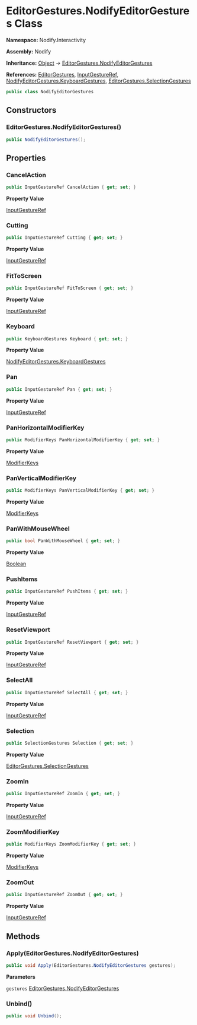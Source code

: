 # EditorGestures.NodifyEditorGestures Class  
  
**Namespace:** Nodify.Interactivity  
  
**Assembly:** Nodify  
  
**Inheritance:** [Object](https://docs.microsoft.com/en-us/dotnet/api/System.Object) → [EditorGestures.NodifyEditorGestures](Nodify_Interactivity_EditorGestures_NodifyEditorGestures)  
  
**References:** [EditorGestures](Nodify_Interactivity_EditorGestures), [InputGestureRef](Nodify_Interactivity_InputGestureRef), [NodifyEditorGestures.KeyboardGestures](Nodify_Interactivity_NodifyEditorGestures_KeyboardGestures), [EditorGestures.SelectionGestures](Nodify_Interactivity_EditorGestures_SelectionGestures)  
  
```csharp  
public class NodifyEditorGestures  
```  
  
## Constructors  
  
### EditorGestures.NodifyEditorGestures()  
  
```csharp  
public NodifyEditorGestures();  
```  
  
## Properties  
  
### CancelAction  
  
```csharp  
public InputGestureRef CancelAction { get; set; }  
```  
  
**Property Value**  
  
[InputGestureRef](Nodify_Interactivity_InputGestureRef)  
  
### Cutting  
  
```csharp  
public InputGestureRef Cutting { get; set; }  
```  
  
**Property Value**  
  
[InputGestureRef](Nodify_Interactivity_InputGestureRef)  
  
### FitToScreen  
  
```csharp  
public InputGestureRef FitToScreen { get; set; }  
```  
  
**Property Value**  
  
[InputGestureRef](Nodify_Interactivity_InputGestureRef)  
  
### Keyboard  
  
```csharp  
public KeyboardGestures Keyboard { get; set; }  
```  
  
**Property Value**  
  
[NodifyEditorGestures.KeyboardGestures](Nodify_Interactivity_NodifyEditorGestures_KeyboardGestures)  
  
### Pan  
  
```csharp  
public InputGestureRef Pan { get; set; }  
```  
  
**Property Value**  
  
[InputGestureRef](Nodify_Interactivity_InputGestureRef)  
  
### PanHorizontalModifierKey  
  
```csharp  
public ModifierKeys PanHorizontalModifierKey { get; set; }  
```  
  
**Property Value**  
  
[ModifierKeys](https://docs.microsoft.com/en-us/dotnet/api/System.Windows.Input.ModifierKeys)  
  
### PanVerticalModifierKey  
  
```csharp  
public ModifierKeys PanVerticalModifierKey { get; set; }  
```  
  
**Property Value**  
  
[ModifierKeys](https://docs.microsoft.com/en-us/dotnet/api/System.Windows.Input.ModifierKeys)  
  
### PanWithMouseWheel  
  
```csharp  
public bool PanWithMouseWheel { get; set; }  
```  
  
**Property Value**  
  
[Boolean](https://docs.microsoft.com/en-us/dotnet/api/System.Boolean)  
  
### PushItems  
  
```csharp  
public InputGestureRef PushItems { get; set; }  
```  
  
**Property Value**  
  
[InputGestureRef](Nodify_Interactivity_InputGestureRef)  
  
### ResetViewport  
  
```csharp  
public InputGestureRef ResetViewport { get; set; }  
```  
  
**Property Value**  
  
[InputGestureRef](Nodify_Interactivity_InputGestureRef)  
  
### SelectAll  
  
```csharp  
public InputGestureRef SelectAll { get; set; }  
```  
  
**Property Value**  
  
[InputGestureRef](Nodify_Interactivity_InputGestureRef)  
  
### Selection  
  
```csharp  
public SelectionGestures Selection { get; set; }  
```  
  
**Property Value**  
  
[EditorGestures.SelectionGestures](Nodify_Interactivity_EditorGestures_SelectionGestures)  
  
### ZoomIn  
  
```csharp  
public InputGestureRef ZoomIn { get; set; }  
```  
  
**Property Value**  
  
[InputGestureRef](Nodify_Interactivity_InputGestureRef)  
  
### ZoomModifierKey  
  
```csharp  
public ModifierKeys ZoomModifierKey { get; set; }  
```  
  
**Property Value**  
  
[ModifierKeys](https://docs.microsoft.com/en-us/dotnet/api/System.Windows.Input.ModifierKeys)  
  
### ZoomOut  
  
```csharp  
public InputGestureRef ZoomOut { get; set; }  
```  
  
**Property Value**  
  
[InputGestureRef](Nodify_Interactivity_InputGestureRef)  
  
## Methods  
  
### Apply(EditorGestures.NodifyEditorGestures)  
  
```csharp  
public void Apply(EditorGestures.NodifyEditorGestures gestures);  
```  
  
**Parameters**  
  
`gestures` [EditorGestures.NodifyEditorGestures](Nodify_Interactivity_EditorGestures_NodifyEditorGestures)  
  
### Unbind()  
  
```csharp  
public void Unbind();  
```  
  
